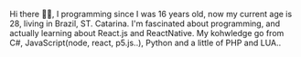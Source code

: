 Hi there 👋👋,
I programming since I was 16 years old, now my current age is 28, living in Brazil, ST. Catarina.
I'm fascinated about programming, and actually learning about React.js and ReactNative. 
My kohwledge go from C#, JavaScript(node, react, p5.js..), Python and a little of PHP and LUA..
